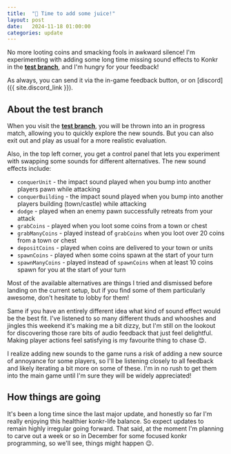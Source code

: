 ```yaml
---
title:  "🍹 Time to add some juice!"
layout: post
date:   2024-11-18 01:00:00
categories: update
---
```


No more looting coins and smacking fools in awkward silence! I'm experimenting with adding some long time missing sound effects to Konkr in the **[test branch](https://www.konkr.io/releases/dev/test-sound-effects/)**, and I'm hungry for your feedback!

<!-- excerpt-end -->
As always, you can send it via the in-game feedback button, or on [discord]({{ site.discord_link }}).

## About the test branch
When you visit the **[test branch](https://www.konkr.io/releases/dev/test-sound-effects/)**, you will be thrown into an in progress match, 
allowing you to quickly explore the new sounds. But you can also exit out and play as usual for a more realistic evaluation.

Also, in the top left corner, you get a control panel that lets you experiment with swapping some sounds for different alternatives. The new sound effects include:
- `conquerUnit` - the impact sound played when you bump into another players pawn while attacking
- `conquerBuilding` - the impact sound played when you bump into another players building (town/castle) while attacking
- `dodge` - played when an enemy pawn successfully retreats from your attack
- `grabCoins` - played when you loot some coins from a town or chest
- `grabManyCoins` - played instead of `grabCoins` when you loot over 20 coins from a town or chest
- `depositCoins` - played when coins are delivered to your town or units
- `spawnCoins` - played when some coins spawn at the start of your turn
- `spawnManyCoins` - played instead of `spawnCoins` when at least 10 coins spawn for you at the start of your turn

Most of the available alternatives are things I tried and dismissed before landing on the current setup, but if you find some of them
particularly awesome, don't hesitate to lobby for them! 

Same if you have an entirely different idea what kind of sound effect would be the best fit. I've listened to so many
different thuds and whooshes and jingles this weekend it's making me a bit dizzy, but I'm still on the lookout for discovering those rare
bits of audio feedback that just feel delightful. Making player actions feel satisfying is my favourite thing to chase 😊.

I realize adding new sounds to the game runs a risk of adding a new source of annoyance for some players, so I'll be listening closely to all feedback
and likely iterating a bit more on some of these. I'm in no rush to get them into the main game until I'm sure they will be widely appreciated!

## How things are going

It's been a long time since the last major update, and honestly so far I'm really enjoying this healthier konkr-life balance. 
So expect updates to remain highly irregular going forward. That said, at the moment I'm planning to carve out a week or 
so in December for some focused konkr programming, so we'll see, things might happen 😉.
